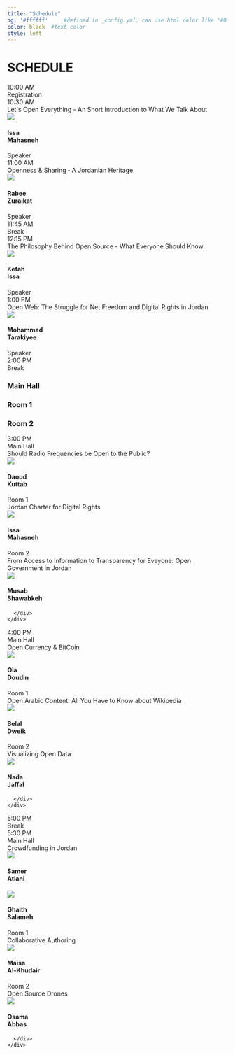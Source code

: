 ```yaml
---
title: "Schedule"
bg: '#ffffff'     #defined in _config.yml, can use html color like '#010101'
color: black  #text color
style: left
---
```


# SCHEDULE

<div class="container">
  <div class="row grey">
    <div class="col-md-2">
      <div class="green-sqr">
        10:00 AM
      </div>
    </div>
    <div class="col-md-9">
      <div class="session-container">
        <div class="session-title">Registration</div>
      </div>
      <div class="row"></div>
    </div>
  </div>

  <!-- 1st key note*/ -->
  <div class="row grey">
    <div class="col-md-2">
      <div class="green-sqr">
        10:30 AM
      </div>
    </div>
    <div class="col-md-9">
      <div class="row">
        <div class="session-container">
          <div class="session-title">Let's Open Everything - An Short Introduction to What We Talk About</div>
          <div class="img-repeat"></div>
        </div>
      </div>
      <div class="row">
        <div class="media">
          <div class="media-left">
            <a href="#">
              <img class="media-object img-circle" src="{{ site.baseurl }}/img/speakers/mahasneh.png">
            </a>
          </div>
          <div class="media-body">
            <h4 class="media-heading">Issa<br>Mahasneh</h4>
            Speaker
          </div>
        </div>
      </div>
    </div>
  </div>

  <!-- 2nd key note*/ -->
  <div class="row grey">
    <div class="col-md-2">
      <div class="green-sqr">
        11:00 AM
      </div>
    </div>
    <div class="col-md-9">
      <div class="row">
        <div class="session-container">
          <div class="session-title">Openness & Sharing ‐ A Jordanian Heritage</div>
          <div class="img-repeat"></div>
        </div>
      </div>
      <div class="row">
        <div class="media">
          <div class="media-left">
            <a href="#">
              <img class="media-object img-circle" src="{{ site.baseurl }}/img/speakers/zuraikat.png">
            </a>
          </div>
          <div class="media-body">
            <h4 class="media-heading">Rabee<br>Zuraikat</h4>
            Speaker
          </div>
        </div>
      </div>
    </div>
  </div>

  <div class="row grey">
    <div class="col-md-2">
      <div class="green-sqr">
        11:45 AM
      </div>
    </div>
    <div class="col-md-9">
      <div class="session-container">
        <div class="session-title">Break</div>
      </div>
      <div class="row"></div>
    </div>
  </div>

  <!-- 3rd key note*/ -->
  <div class="row grey">
    <div class="col-md-2">
      <div class="green-sqr">
        12:15 PM
      </div>
    </div>
    <div class="col-md-9">
      <div class="row">
        <div class="session-container">
          <div class="session-title">The Philosophy Behind Open Source - What Everyone Should Know</div>
          <div class="img-repeat"></div>
        </div>
      </div>
      <div class="row">
        <div class="media">
          <div class="media-left">
            <a href="#">
              <img class="media-object img-circle" src="{{ site.baseurl }}/img/speakers/issa.png">
            </a>
          </div>
          <div class="media-body">
            <h4 class="media-heading">Kefah<br>Issa</h4>
            Speaker
          </div>
        </div>
      </div>
    </div>
  </div>

  <!-- 4th key note*/ -->
  <div class="row grey">
    <div class="col-md-2">
      <div class="green-sqr">
        1:00 PM
      </div>
    </div>
    <div class="col-md-9">
      <div class="row">
        <div class="session-container">
          <div class="session-title">Open Web: The Struggle for Net Freedom and Digital Rights in Jordan</div>
          <div class="img-repeat"></div>
        </div>
      </div>
      <div class="row">
        <div class="media">
          <div class="media-left">
            <a href="#">
              <img class="media-object img-circle" src="{{ site.baseurl }}/img/speakers/tarakiyee.png">
            </a>
          </div>
          <div class="media-body">
            <h4 class="media-heading">Mohammad<br>Tarakiyee</h4>
            Speaker
          </div>
        </div>
      </div>
    </div>
  </div>

  <div class="row grey">
    <div class="col-md-2">
      <div class="green-sqr">
        2:00 PM
      </div>
    </div>
    <div class="col-md-9">
      <div class="session-container">
        <div class="session-title">Break</div>
      </div>
      <div class="row"></div>
    </div>
  </div>

</div>

<div class="container hidden-xs hidden-sm">
  <div class='row'>
    <div class='col-md-2 col-grey col-md-offset-3'>
      <h3 class="venue">Main Hall</h3>
    </div>
    <div class='col-md-2 col-grey col-md-offset-1'>
        <h3 class="venue">Room 1</h3>
    </div>
    <div class='col-md-2 col-grey col-md-offset-1'>
      <h3 class="venue">Room 2</h3>
    </div>

  </div>
</div>

<div class="container">
  <div class="row grey">
    <div class="col-md-3">
      <div class="green-sqr">
        3:00 PM
      </div>
    </div>
    <div class="col-md-9 col-xs-12">
      <div class="row">
        <div class="col-md-4">
          <span class="visible-xs visible-sm venue">Main Hall</span>
          <div class="session-container">
            <div class="session-title">Should Radio Frequencies be Open to the Public?</div>
          </div>
          <div class="img-repeat"></div>
          <div class="media">
            <div class="media-left">
              <a href="#">
                <img class="media-object img-circle" src="{{ site.baseurl }}/img/speakers/kuttab.png">
              </a>
            </div>
            <div class="media-body">
              <h4 class="media-heading">Daoud<br>Kuttab</h4>
            </div>
          </div>
        </div>
        <div class="col-md-4">
          <span class="visible-xs visible-sm venue">Room 1</span>
          <div class="session-container">
            <div class="session-title">Jordan Charter for Digital Rights</div>
          </div>
          <div class="img-repeat"></div>
          <div class="media">
            <div class="media-left">
              <a href="#">
                <img class="media-object img-circle" src="{{ site.baseurl }}/img/speakers/mahasneh.png">
              </a>
            </div>
            <div class="media-body">
              <h4 class="media-heading">Issa<br>Mahasneh</h4>
            </div>
          </div>
        </div>
        <div class="col-md-4">
          <span class="visible-xs visible-sm venue">Room 2</span>
          <div class="session-container">
            <div class="session-title">From Access to Information to Transparency for Eveyone: Open Government in Jordan</div>
          </div>
          <div class="img-repeat"></div>
          <div class="media">
            <div class="media-left">
              <a href="#">
                <img class="media-object img-circle" src="{{ site.baseurl }}/img/speakers/shawabkeh.png">
              </a>
            </div>
            <div class="media-body">
              <h4 class="media-heading">Musab<br>Shawabkeh</h4>
            </div>
          </div>
        </div>

      </div>
    </div>
  </div>
</div>

<!-- 2nd parallel sessions -->
<div class="container">
  <div class="row grey">
    <div class="col-md-3">
      <div class="green-sqr">
        4:00 PM
      </div>
    </div>
    <div class="col-md-9 col-xs-12">
      <div class="row">
        <div class="col-md-4">
          <span class="visible-xs visible-sm venue">Main Hall</span>
          <div class="session-container">
            <div class="session-title">Open Currency & BitCoin</div>
          </div>
          <div class="img-repeat"></div>
          <div class="media">
            <div class="media-left">
              <a href="#">
                <img class="media-object img-circle" src="{{ site.baseurl }}/img/speakers/doudin.png">
              </a>
            </div>
            <div class="media-body">
              <h4 class="media-heading">Ola<br>Doudin</h4>
            </div>
          </div>
        </div>
        <div class="col-md-4">
          <span class="visible-xs visible-sm venue">Room 1</span>
          <div class="session-container">
            <div class="session-title">Open Arabic Content: All You Have to Know about Wikipedia</div>
          </div>
          <div class="img-repeat"></div>
          <div class="media">
            <div class="media-left">
              <a href="#">
                <img class="media-object img-circle" src="{{ site.baseurl }}/img/speakers/dweik.png">
              </a>
            </div>
            <div class="media-body">
              <h4 class="media-heading">Belal<br>Dweik</h4>
            </div>
          </div>
        </div>
        <div class="col-md-4">
          <span class="visible-xs visible-sm venue">Room 2</span>
          <div class="session-container">
            <div class="session-title">Visualizing Open Data</div>
          </div>
          <div class="img-repeat"></div>
          <div class="media">
            <div class="media-left">
              <a href="#">
                <img class="media-object img-circle" src="{{ site.baseurl }}/img/speakers/jaffal.png">
              </a>
            </div>
            <div class="media-body">
              <h4 class="media-heading">Nada<br>Jaffal</h4>
            </div>
          </div>
        </div>

      </div>
    </div>
  </div>
</div>

<!-- Break -->
<div class="container">
  <div class="row grey">
    <div class="col-md-3">
      <div class="green-sqr">
        5:00 PM
      </div>
    </div>
    <div class="col-md-9 col-xs-12">
      <div class="row">
          <div class="session-container">
            <div class="session-title">Break</div>
          </div>
      </div>
    </div>
  </div>
</div>

<!-- 3rd parallel sessions -->
<div class="container">
  <div class="row grey">
    <div class="col-md-3">
      <div class="green-sqr">
        5:30 PM
      </div>
    </div>
    <div class="col-md-9 col-xs-12">
      <div class="row">
        <div class="col-md-4">
          <span class="visible-xs visible-sm venue">Main Hall</span>
          <div class="session-container">
            <div class="session-title">Crowdfunding in Jordan</div>
          </div>
          <div class="img-repeat"></div>
          <div class="media">
            <div class="media-left">
              <a href="#">
                <img class="media-object img-circle" src="{{ site.baseurl }}/img/speakers/atiani.png">
              </a>
            </div>
            <div class="media-body">
              <h4 class="media-heading">Samer<br>Atiani</h4>
            </div>
          </div>
          <div class="media">
            <div class="media-left">
              <a href="#">
                <img class="media-object img-circle" src="{{ site.baseurl }}/img/speakers/salameh.png">
              </a>
            </div>
            <div class="media-body">
              <h4 class="media-heading">Ghaith<br>Salameh</h4>
            </div>
          </div>
        </div>
        <div class="col-md-4">
          <span class="visible-xs visible-sm venue">Room 1</span>
          <div class="session-container">
            <div class="session-title">Collaborative Authoring</div>
          </div>
          <div class="img-repeat"></div>
          <div class="media">
            <div class="media-left">
              <a href="#">
                <img class="media-object img-circle" src="{{ site.baseurl }}/img/speakers/khudeir.png">
              </a>
            </div>
            <div class="media-body">
              <h4 class="media-heading">Maisa<br>Al-Khudair</h4>
            </div>
          </div>
        </div>
        <div class="col-md-4">
          <span class="visible-xs visible-sm venue">Room 2</span>
          <div class="session-container">
            <div class="session-title">Open Source Drones</div>
          </div>
          <div class="img-repeat"></div>
          <div class="media">
            <div class="media-left">
              <a href="#">
                <img class="media-object img-circle" src="{{ site.baseurl }}/img/speakers/abbas.png">
              </a>
            </div>
            <div class="media-body">
              <h4 class="media-heading">Osama<br>Abbas</h4>
            </div>
          </div>
        </div>

      </div>
    </div>
  </div>
</div>
